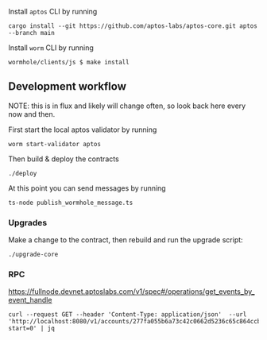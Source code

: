 
Install `aptos` CLI by running
```shell
cargo install --git https://github.com/aptos-labs/aptos-core.git aptos --branch main
```

Install `worm` CLI by running
```
wormhole/clients/js $ make install
```

## Development workflow

NOTE: this is in flux and likely will change often, so look back here every now
and then.

First start the local aptos validator by running

``` shell
worm start-validator aptos
```

Then build & deploy the contracts

``` shell
./deploy
```

At this point you can send messages by running

``` shell
ts-node publish_wormhole_message.ts
```

### Upgrades

Make a change to the contract, then rebuild and run the upgrade script:

``` shell
./upgrade-core
```

### RPC

https://fullnode.devnet.aptoslabs.com/v1/spec#/operations/get_events_by_event_handle

``` shell
curl --request GET --header 'Content-Type: application/json'  --url 'http://localhost:8080/v1/accounts/277fa055b6a73c42c0662d5236c65c864ccbf2d4abd21f174a30c8b786eab84b/events/0x277fa055b6a73c42c0662d5236c65c864ccbf2d4abd21f174a30c8b786eab84b::state::WormholeMessageHandle/event?start=0' | jq
```


